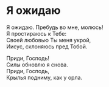 # Я ожидаю
Я ожидаю. Пребудь во мне, молюсь!  
Я простираюсь к Тебе:  
Своей любовью Ты меня укрой,  
Иисус, склоняюсь пред Тобой.  
  
Приди, Господь!  
Силы обновлю я снова.  
Приди, Господь,  
Крылья подниму, как у орла.  
